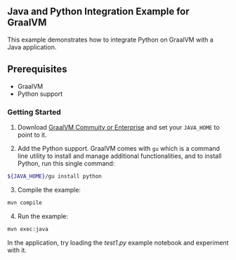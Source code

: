 ## Java and Python Integration Example for GraalVM

This example demonstrates how to integrate Python on GraalVM with a Java application.

## Prerequisites

- GraalVM
- Python support

### Getting Started

1. Download [GraalVM Commuity or Enterprise](https://www.graalvm.org/downloads/) and set your `JAVA_HOME` to point to it.

2. Add the Python support. GraalVM comes with `gu` which is a command line utility to install and manage additional functionalities, and to install Python, run this single command:
```bash
${JAVA_HOME}/gu install python
```

3. Compile the example:
```bash
mvn compile
```

4. Run the example:
```bash
mvn exec:java
```

In the application, try loading the _test1.py_ example notebook and experiment with it.
